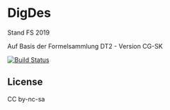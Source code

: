 # DigDes

Stand FS 2019

Auf Basis der Formelsammlung DT2 - Version CG-SK

[![Build Status](https://travis-ci.org/n04hk/DigDes.svg?branch=master)](https://travis-ci.org/n04hk/DigDes)

## License
CC by-nc-sa

